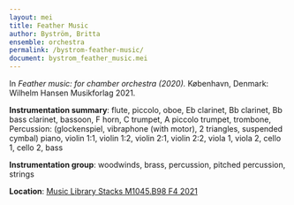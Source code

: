 ```yaml
---
layout: mei
title: Feather Music
author: Byström, Britta
ensemble: orchestra
permalink: /bystrom-feather-music/
document: bystrom_feather_music.mei 
---
```


In *Feather music: for chamber orchestra (2020).* København, Denmark: Wilhelm Hansen Musikforlag 2021.

**Instrumentation summary**: flute, piccolo, oboe, Eb clarinet, Bb clarinet, Bb bass clarinet, bassoon, F horn, C trumpet, A piccolo trumpet, trombone, Percussion: (glockenspiel, vibraphone (with motor), 2 triangles, suspended cymbal) piano, violin 1:1, violin 1:2, violin 2:1, violin 2:2, viola 1, viola 2, cello 1, cello 2, bass

**Instrumentation group**: woodwinds, brass, percussion, pitched percussion, strings 

**Location**: <a href="https://tufts.primo.exlibrisgroup.com/permalink/01TUN_INST/1kc9gia/alma991018897372403851" target="_blank">Music Library Stacks M1045.B98 F4 2021</a>
